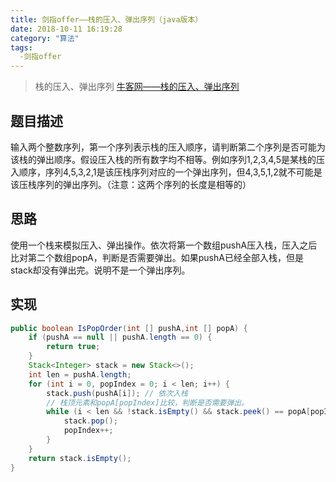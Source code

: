 ```yaml
---
title: 剑指offer——栈的压入、弹出序列（java版本）
date: 2018-10-11 16:19:28
category: "算法"
tags:
  -剑指offer
---
```

>栈的压入、弹出序列
[牛客网——栈的压入、弹出序列](https://www.nowcoder.com/practice/d77d11405cc7470d82554cb392585106?tpId=13&tqId=11174&tPage=1&rp=1&ru=/ta/coding-interviews&qru=/ta/coding-interviews/question-ranking)
## 题目描述
输入两个整数序列，第一个序列表示栈的压入顺序，请判断第二个序列是否可能为该栈的弹出顺序。假设压入栈的所有数字均不相等。例如序列1,2,3,4,5是某栈的压入顺序，序列4,5,3,2,1是该压栈序列对应的一个弹出序列，但4,3,5,1,2就不可能是该压栈序列的弹出序列。（注意：这两个序列的长度是相等的）
## 思路
使用一个栈来模拟压入、弹出操作。依次将第一个数组pushA压入栈，压入之后比对第二个数组popA，判断是否需要弹出。如果pushA已经全部入栈，但是stack却没有弹出完。说明不是一个弹出序列。
## 实现

```java
public boolean IsPopOrder(int [] pushA,int [] popA) {
    if (pushA == null || pushA.length == 0) {
        return true;
    }
    Stack<Integer> stack = new Stack<>();
    int len = pushA.length;
    for (int i = 0, popIndex = 0; i < len; i++) {
        stack.push(pushA[i]); // 依次入栈
        // 栈顶元素和popA[popIndex]比较，判断是否需要弹出。
        while (i < len && !stack.isEmpty() && stack.peek() == popA[popIndex]) {
            stack.pop();
            popIndex++;
        }
    }
    return stack.isEmpty();
}
```